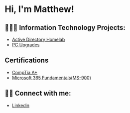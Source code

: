 <h1>Hi, I'm Matthew! 
<h2>👨🏾‍💻 Information Technology Projects:</h2>

- [Active Directory Homelab](https://github.com/MooreITsolutions/Active-Directory-Lab)
- [PC Upgrades](https://github.com/MooreITsolutions/PC-Upgrades)



<h2>Certifications</h2>

- [CompTia A+](https://www.credly.com/badges/5e906919-8997-42fd-ae5b-7ee72cd76229/public_url)
- [Microsoft 365 Fundamentals(MS-900)](https://www.credly.com/badges/f6be8aa0-f55e-4a09-950e-47620a93ec84/public_url)

<h2> 🤳🏾 Connect with me:</h2>

- [Linkedin](https://www.linkedin.com/in/mooresystemsolutions/)

